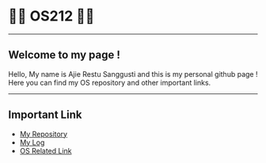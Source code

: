 # 👨‍💻 OS212 👨‍💻
---
## Welcome to my page ! 
Hello, My name is Ajie Restu Sanggusti and this is my personal github page ! Here you can find my OS repository and other important links.

---
## Important Link
- [My Repository](https://github.com/ajierestus/os212)
- [My Log](https://ajierestus.github.io/os212/TXT/mylog.txt)
- [OS Related Link](https://ajierestus.github.io/os212/LINKS/)
